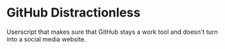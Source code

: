 # GitHub Distractionless

Userscript that makes sure that GitHub stays a work tool and doesn't turn into a social media website.

